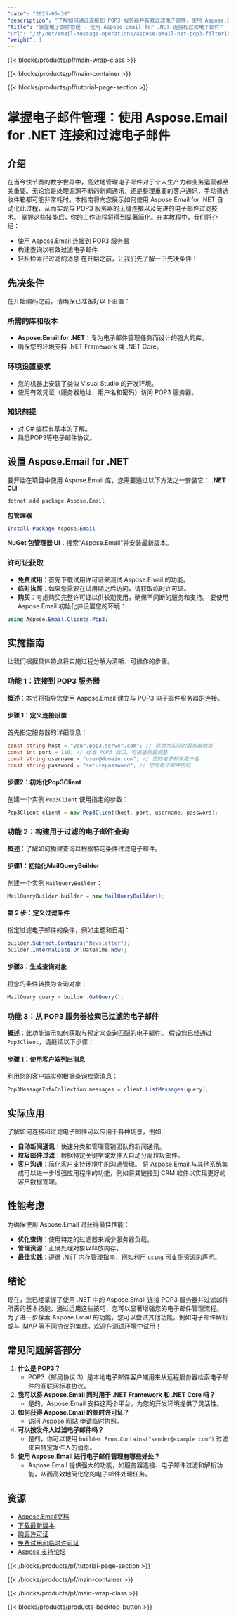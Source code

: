 ```yaml
---
"date": "2025-05-30"
"description": "了解如何通过连接到 POP3 服务器并有效过滤电子邮件，使用 Aspose.Email for .NET 实现电子邮件管理自动化。"
"title": "掌握电子邮件管理 - 使用 Aspose.Email for .NET 连接和过滤电子邮件"
"url": "/zh/net/email-message-operations/aspose-email-net-pop3-filtering-guide/"
"weight": 1
---
```


{{< blocks/products/pf/main-wrap-class >}}

{{< blocks/products/pf/main-container >}}

{{< blocks/products/pf/tutorial-page-section >}}
# 掌握电子邮件管理：使用 Aspose.Email for .NET 连接和过滤电子邮件
## 介绍
在当今快节奏的数字世界中，高效地管理电子邮件对于个人生产力和业务运营都至关重要。无论您是处理源源不断的新闻通讯，还是整理重要的客户通讯，手动筛选收件箱都可能非常耗时。本指南将向您展示如何使用 Aspose.Email for .NET 自动化此过程，从而实现与 POP3 服务器的无缝连接以及先进的电子邮件过滤技术。
掌握这些技能后，你的工作流程将得到显著简化。在本教程中，我们将介绍：
- 使用 Aspose.Email 连接到 POP3 服务器
- 构建查询以有效过滤电子邮件
- 轻松检索已过滤的消息
在开始之前，让我们先了解一下先决条件！
## 先决条件
在开始编码之前，请确保已准备好以下设置：
### 所需的库和版本
- **Aspose.Email for .NET**：专为电子邮件管理任务而设计的强大的库。
- 确保您的环境支持 .NET Framework 或 .NET Core。
### 环境设置要求
- 您的机器上安装了类似 Visual Studio 的开发环境。
- 使用有效凭证（服务器地址、用户名和密码）访问 POP3 服务器。
### 知识前提
- 对 C# 编程有基本的了解。
- 熟悉POP3等电子邮件协议。
## 设置 Aspose.Email for .NET
要开始在项目中使用 Aspose.Email 库，您需要通过以下方法之一安装它：
**.NET CLI**
```bash
dotnet add package Aspose.Email
```
**包管理器**
```powershell
Install-Package Aspose.Email
```
**NuGet 包管理器 UI**：搜索“Aspose.Email”并安装最新版本。
### 许可证获取
- **免费试用**：首先下载试用许可证来测试 Aspose.Email 的功能。
- **临时执照**：如果您需要在试用期之后访问，请获取临时许可证。
- **购买**：考虑购买完整许可证以供长期使用，确保不间断的服务和支持。
要使用 Aspose.Email 初始化并设置您的环境：
```csharp
using Aspose.Email.Clients.Pop3;
```
## 实施指南
让我们根据具体特点将实施过程分解为清晰、可操作的步骤。
### 功能 1：连接到 POP3 服务器
**概述**：本节将指导您使用 Aspose.Email 建立与 POP3 电子邮件服务器的连接。
#### 步骤 1：定义连接设置
首先指定服务器的详细信息：
```csharp
const string host = "your.pop3.server.com"; // 替换为实际的服务器地址
const int port = 110; // 标准 POP3 端口，可根据需要调整
const string username = "user@domain.com"; // 您的电子邮件用户名
const string password = "securepassword"; // 您的电子邮件密码
```
#### 步骤2：初始化Pop3Client
创建一个实例 `Pop3Client` 使用指定的参数：
```csharp
Pop3Client client = new Pop3Client(host, port, username, password);
```
### 功能 2：构建用于过滤的电子邮件查询
**概述**：了解如何构建查询以根据特定条件过滤电子邮件。
#### 步骤1：初始化MailQueryBuilder
创建一个实例 `MailQueryBuilder`：
```csharp
MailQueryBuilder builder = new MailQueryBuilder();
```
#### 第 2 步：定义过滤条件
指定过滤电子邮件的条件，例如主题和日期：
```csharp
builder.Subject.Contains("Newsletter");
builder.InternalDate.On(DateTime.Now);
```
#### 步骤3：生成查询对象
将您的条件转换为查询对象：
```csharp
MailQuery query = builder.GetQuery();
```
### 功能 3：从 POP3 服务器检索已过滤的电子邮件
**概述**：此功能演示如何获取与预定义查询匹配的电子邮件。
假设您已经通过 `Pop3Client`，请继续以下步骤：
#### 步骤 1：使用客户端列出消息
利用您的客户端实例根据查询检索消息：
```csharp
Pop3MessageInfoCollection messages = client.ListMessages(query);
```
## 实际应用
了解如何连接和过滤电子邮件可以应用于各种场景，例如：
- **自动新闻通讯**：快速分类和管理营销团队的新闻通讯。
- **垃圾邮件过滤**：根据特定关键字或发件人自动分离垃圾邮件。
- **客户沟通**：简化客户支持环境中的沟通管理。
将 Aspose.Email 与其他系统集成可以进一步增强应用程序的功能，例如将其链接到 CRM 软件以实现更好的客户数据管理。
## 性能考虑
为确保使用 Aspose.Email 时获得最佳性能：
- **优化查询**：使用特定的过滤器来减少服务器负载。
- **管理资源**：正确处理对象以释放内存。
- **最佳实践**：遵循 .NET 内存管理指南，例如利用 `using` 可支配资源的声明。
## 结论
现在，您已经掌握了使用 .NET 中的 Aspose.Email 连接 POP3 服务器并过滤邮件所需的基本技能。通过运用这些技巧，您可以显著增强您的电子邮件管理流程。
为了进一步探索 Aspose.Email 的功能，您可以尝试其他功能，例如电子邮件解析或与 IMAP 等不同协议的集成。欢迎在测试环境中试用！
## 常见问题解答部分
1. **什么是 POP3？**
   - POP3（邮局协议 3）是本地电子邮件客户端用来从远程服务器检索电子邮件的互联网标准协议。
2. **我可以将 Aspose.Email 同时用于 .NET Framework 和 .NET Core 吗？**
   - 是的，Aspose.Email 支持这两个平台，为您的开发环境提供了灵活性。
3. **如何获得 Aspose.Email 的临时许可证？**
   - 访问 [Aspose 网站](https://purchase.aspose.com/temporary-license/) 申请临时执照。
4. **可以按发件人过滤电子邮件吗？**
   - 是的，你可以使用 `builder.From.Contains("sender@example.com")` 过滤来自特定发件人的消息。
5. **使用 Aspose.Email 进行电子邮件管理有哪些好处？**
   - Aspose.Email 提供强大的功能，如服务器连接、电子邮件过滤和解析功能，从而高效地简化您的电子邮件处理任务。
## 资源
- [Aspose.Email文档](https://reference.aspose.com/email/net/)
- [下载最新版本](https://releases.aspose.com/email/net/)
- [购买许可证](https://purchase.aspose.com/buy)
- [免费试用和临时许可证](https://releases.aspose.com/email/net/)
- [Aspose 支持论坛](https://forum.aspose.com/c/email/10)

{{< /blocks/products/pf/tutorial-page-section >}}

{{< /blocks/products/pf/main-container >}}

{{< /blocks/products/pf/main-wrap-class >}}

{{< blocks/products/products-backtop-button >}}